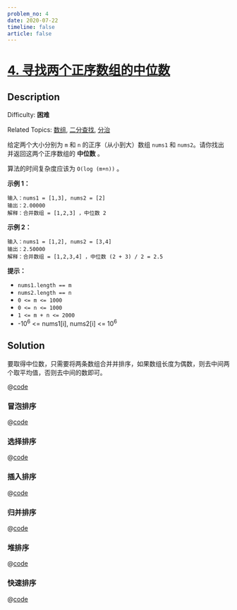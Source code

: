 ```yaml
---
problem_no: 4
date: 2020-07-22
timeline: false
article: false
---
```


# [4\. 寻找两个正序数组的中位数](https://leetcode.cn/problems/median-of-two-sorted-arrays/)

## Description

Difficulty: **困难**

Related Topics: [数组](https://leetcode.cn/tag/array/), [二分查找](https://leetcode.cn/tag/binary-search/), [分治](https://leetcode.cn/tag/divide-and-conquer/)


给定两个大小分别为 `m` 和 `n` 的正序（从小到大）数组 `nums1` 和 `nums2`。请你找出并返回这两个正序数组的 **中位数** 。

算法的时间复杂度应该为 `O(log (m+n))` 。

**示例 1：**

```
输入：nums1 = [1,3], nums2 = [2]
输出：2.00000
解释：合并数组 = [1,2,3] ，中位数 2
```

**示例 2：**

```
输入：nums1 = [1,2], nums2 = [3,4]
输出：2.50000
解释：合并数组 = [1,2,3,4] ，中位数 (2 + 3) / 2 = 2.5
```

**提示：**

*   `nums1.length == m`
*   `nums2.length == n`
*   `0 <= m <= 1000`
*   `0 <= n <= 1000`
*   `1 <= m + n <= 2000`
*   -10<sup>6</sup> <= nums1[i], nums2[i] <= 10<sup>6</sup>


## Solution

要取得中位数，只需要将两条数组合并并排序，如果数组长度为偶数，则去中间两个取平均值，否则去中间的数即可。

@[code](../../../../algorithm/code/leet-code/hard/4-merge-and-sort.go)

### 冒泡排序

@[code](../../../../algorithm/code/base/sort/bubble_sort.go)

### 选择排序

@[code](../../../../algorithm/code/base/sort/select_sort.go)

### 插入排序

@[code](../../../../algorithm/code/base/sort/insert_sort.go)

### 归并排序

@[code](../../../../algorithm/code/base/sort/merge_sort.go)

### 堆排序

@[code](../../../../algorithm/code/base/sort/heap_sort.go)

### 快速排序

@[code](../../../../algorithm/code/base/sort/quick_sort.go)
